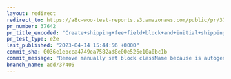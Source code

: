 ```yaml
---
layout: redirect
redirect_to: https://a8c-woo-test-reports.s3.amazonaws.com/public/pr/37642/e2e/index.html
pr_number: 37642
pr_title_encoded: "Create+shipping+fee+field+block+and+initial+shipping+section"
pr_test_type: e2e
last_published: "2023-04-14 15:44:56 +0000"
commit_sha: 0036e1ebcca4749ea7582ad8e00e526e10a0bc1b
commit_message: "Remove manually set block className because is autogenerated base on …"
branch_name: add/37406
---
```

